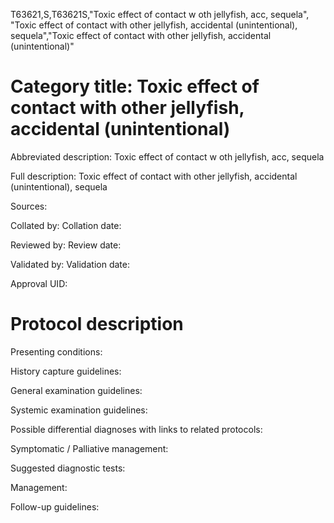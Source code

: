 T63621,S,T63621S,"Toxic effect of contact w oth jellyfish, acc, sequela", "Toxic effect of contact with other jellyfish, accidental (unintentional), sequela","Toxic effect of contact with other jellyfish, accidental (unintentional)"
# Category title: Toxic effect of contact with other jellyfish, accidental (unintentional)

Abbreviated description: Toxic effect of contact w oth jellyfish, acc, sequela

Full description: Toxic effect of contact with other jellyfish, accidental (unintentional), sequela

Sources:

Collated by:
Collation date:

Reviewed by:
Review date:

Validated by:
Validation date:

Approval UID:

# Protocol description

Presenting conditions:

History capture guidelines:

General examination guidelines:

Systemic examination guidelines:

Possible differential diagnoses with links to related protocols:

Symptomatic / Palliative management:

Suggested diagnostic tests:

Management:

Follow-up guidelines:
